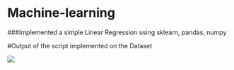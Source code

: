 # Machine-learning

###Implemented a simple Linear Regression using sklearn, pandas, numpy

#Output of the script implemented on the Dataset

![](https://drive.google.com/file/d/1a8waP4bWlhZmnqQt4eUy1uBXJTUrKwzr/view?usp=sharing)
